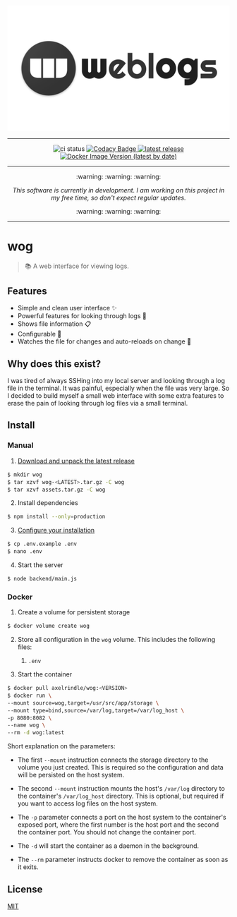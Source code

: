 ![header](header.png)

----

<p align="center">
  <img alt="ci status" src="https://github.com/wog-js/wog/workflows/CI/badge.svg">
  <a href="https://app.codacy.com/app/axel.rindle/wog?utm_source=github.com&utm_medium=referral&utm_content=wog-js/wog&utm_campaign=badger">
    <img alt="Codacy Badge" src="https://api.codacy.com/project/badge/Grade/43ca5dba403b4a75bdf6d285d6d8f994">
  </a>
  <a href="https://github.com/wog-js/wog/releases">
    <img alt="latest release" src="https://img.shields.io/github/v/release/wog-js/wog?include_prereleases">
  </a>
  <a href="https://hub.docker.com/repository/docker/axelrindle/wog">
    <img alt="Docker Image Version (latest by date)" src="https://img.shields.io/docker/v/axelrindle/wog?color=0db7ed&label=image&logo=docker&logoColor=0db7ed">
  </a>
</p>

----

<p align="center">
  :warning: :warning: :warning:
</p>

<p align="center">
  <i>This software is currently in development. I am working on this project in my free time, so don't expect regular updates.</i>
</p>

<p align="center">
  :warning: :warning: :warning:
</p>

----

# wog

> :books: A web interface for viewing logs.

## Features

- Simple and clean user interface :sparkles:
- Powerful features for looking through logs :muscle:
- Shows file information :clipboard:
- Configurable :pencil:
- Watches the file for changes and auto-reloads on change :bell:

## Why does this exist?

I was tired of always SSHing into my local server and looking through a log file in the terminal. It was painful, especially when the file was very large. So I decided to build myself a small web interface with some extra features to erase the pain of looking through log files via a small terminal.

## Install

### Manual

1. [Download and unpack the latest release](https://github.com/wog-js/wog/releases)

```bash
$ mkdir wog
$ tar xzvf wog-<LATEST>.tar.gz -C wog
$ tar xzvf assets.tar.gz -C wog
```

2. Install dependencies

```bash
$ npm install --only=production
```

3. [Configure your installation](https://github.com/wog-js/wog/wiki/Configuration)

```bash
$ cp .env.example .env
$ nano .env
```

4. Start the server

```bash
$ node backend/main.js
```

### Docker

1. Create a volume for persistent storage

```bash
$ docker volume create wog
```

2. Store all configuration in the `wog` volume. This includes the following files:
   
   1. `.env`

3. Start the container

```bash
$ docker pull axelrindle/wog:<VERSION>
$ docker run \
--mount source=wog,target=/usr/src/app/storage \
--mount type=bind,source=/var/log,target=/var/log_host \
-p 8080:8082 \
--name wog \
--rm -d wog:latest
```

Short explanation on the parameters:

- The first `--mount` instruction connects the storage directory to the volume you just created. This is required so the configuration and data will be persisted on the host system.

- The second `--mount` instruction mounts the host's `/var/log` directory to the container's `/var/log_host` directory. This is optional, but required if you want to access log files on the host system.

- The `-p` parameter connects a port on the host system to the container's exposed port, where the first number is the host port and the second the container port. You should not change the container port.

- The `-d` will start the container as a daemon in the background.

- The `--rm` parameter instructs docker to remove the container as soon as it exits.

## License

[MIT](LICENSE)
